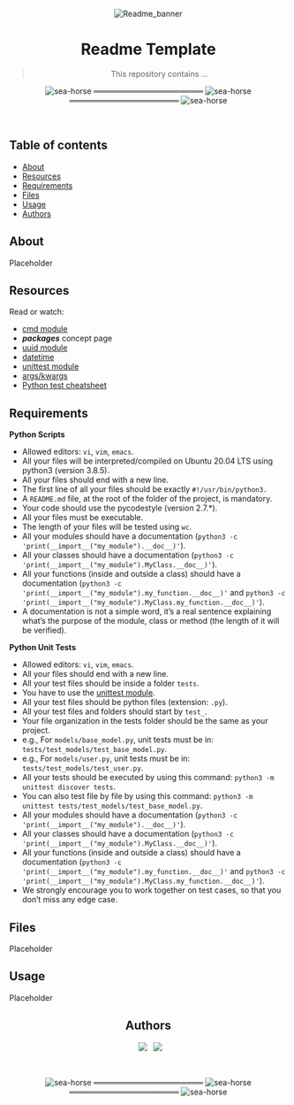 <div align="center">

![Readme_banner](https://github.com/Raguerrebere17/Templates/assets/124218286/e528ebb8-2d97-455c-a767-7736bd12b6b8)
  
<h1> Readme Template </h1>

> This repository contains ...

</div>

<div align="center">

![sea-horse](https://user-images.githubusercontent.com/110431271/229328604-b8c19c26-54e9-48d6-946f-91b0337deece.png) ════════════════════ ![sea-horse](https://user-images.githubusercontent.com/110431271/229328604-b8c19c26-54e9-48d6-946f-91b0337deece.png) ════════════════════ ![sea-horse](https://user-images.githubusercontent.com/110431271/229328604-b8c19c26-54e9-48d6-946f-91b0337deece.png)

</div>

<br>

## Table of contents
* [About](#about)
* [Resources](#resources)
* [Requirements](#requirements)
* [Files](#files)
* [Usage](#usage)
* [Authors](#authors)

## About
Placeholder

## Resources
Read or watch:

* [cmd module](https://docs.python.org/3.4/library/cmd.html)
* ***packages*** concept page
* [uuid module](https://intranet.hbtn.io/rltoken/4HNpF8nsTMociNaTgMYAeQ)
* [datetime](https://intranet.hbtn.io/rltoken/xnmMG0Qin2K9CxXdmQoZkA)
* [unittest module](https://intranet.hbtn.io/rltoken/MKNUT1FRSdUiGIpwMmrtgw)
* [args/kwargs](https://intranet.hbtn.io/rltoken/mY-8n8I-ohQIjkUOqcK6Rw)
* [Python test cheatsheet](https://intranet.hbtn.io/rltoken/9PsyQoeiVNhWGcj_1PkZJg)

## Requirements
**Python Scripts**
* Allowed editors: `vi`, `vim`, `emacs`.
* All your files will be interpreted/compiled on Ubuntu 20.04 LTS using python3 (version 3.8.5).
* All your files should end with a new line.
* The first line of all your files should be exactly `#!/usr/bin/python3.`
* A `README.md` file, at the root of the folder of the project, is mandatory.
* Your code should use the pycodestyle (version 2.7.*).
* All your files must be executable.
* The length of your files will be tested using `wc`.
* All your modules should have a documentation (`python3 -c 'print(__import__("my_module").__doc__)'`).
* All your classes should have a documentation (`python3 -c 'print(__import__("my_module").MyClass.__doc__)'`).
* All your functions (inside and outside a class) should have a documentation (`python3 -c 'print(__import__("my_module").my_function.__doc__)'` and `python3 -c 'print(__import__("my_module").MyClass.my_function.__doc__)'`).
* A documentation is not a simple word, it’s a real sentence explaining what’s the purpose of the module, class or method (the length of it will be verified).

**Python Unit Tests**
* Allowed editors: `vi`, `vim`, `emacs`.
* All your files should end with a new line.
* All your test files should be inside a folder `tests`.
* You have to use the [unittest module](https://intranet.hbtn.io/rltoken/MKNUT1FRSdUiGIpwMmrtgw).
* All your test files should be python files (extension: `.py`).
* All your test files and folders should start by `test_`.
* Your file organization in the tests folder should be the same as your project.
* e.g., For `models/base_model.py`, unit tests must be in: `tests/test_models/test_base_model.py`.
* e.g., For `models/user.py`, unit tests must be in: `tests/test_models/test_user.py`.
* All your tests should be executed by using this command: `python3 -m unittest discover tests`.
* You can also test file by file by using this command: `python3 -m unittest tests/test_models/test_base_model.py`.
* All your modules should have a documentation (`python3 -c 'print(__import__("my_module").__doc__)'`).
* All your classes should have a documentation (`python3 -c 'print(__import__("my_module").MyClass.__doc__)'`).
* All your functions (inside and outside a class) should have a documentation (`python3 -c 'print(__import__("my_module").my_function.__doc__)'` and `python3 -c 'print(__import__("my_module").MyClass.my_function.__doc__)'`).
* We strongly encourage you to work together on test cases, so that you don’t miss any edge case.

## Files
Placeholder

## Usage
Placeholder

<div align="center">

## Authors
  
&ensp;[<img src="https://img.shields.io/badge/Raguerrebere17-%23121011.svg?style=for-the-badge&logo=github&logoColor=white">](https://github.com/Raguerrebere17)
&ensp;[<img src="https://img.shields.io/badge/Marulaska-%23121011.svg?style=for-the-badge&logo=github&logoColor=white">](https://github.com/Marulaska)

<br>

![sea-horse](https://user-images.githubusercontent.com/110431271/229328604-b8c19c26-54e9-48d6-946f-91b0337deece.png) ════════════════════ ![sea-horse](https://user-images.githubusercontent.com/110431271/229328604-b8c19c26-54e9-48d6-946f-91b0337deece.png) ════════════════════ ![sea-horse](https://user-images.githubusercontent.com/110431271/229328604-b8c19c26-54e9-48d6-946f-91b0337deece.png)
